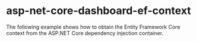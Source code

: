 # asp-net-core-dashboard-ef-context
The following example shows how to obtain the Entity Framework Core context from the ASP.NET Core dependency injection container.
